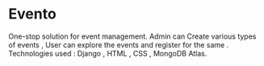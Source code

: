 # Evento
One-stop solution for event management. Admin can Create various types of events , User can explore the events and register for the same .
Technologies used : Django , HTML , CSS , MongoDB Atlas.
